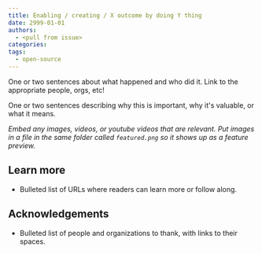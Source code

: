 ```yaml
---
title: Enabling / creating / X outcome by doing Y thing
date: 2999-01-01
authors:
  - <pull from issue>
categories:
tags:
  - open-source
---
```


One or two sentences about what happened and who did it. Link to the appropriate people, orgs, etc!

One or two sentences describing why this is important, why it's valuable, or what it means.

_Embed any images, videos, or youtube videos that are relevant. Put images in a file in the same folder called `featured.png` so it shows up as a feature preview._

## Learn more

- Bulleted list of URLs where readers can learn more or follow along.

## Acknowledgements

- Bulleted list of people and organizations to thank, with links to their spaces.
